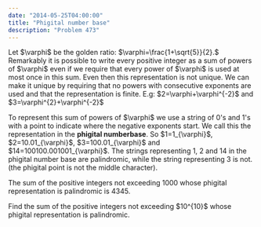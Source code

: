 ```yaml
---
date: "2014-05-25T04:00:00"
title: "Phigital number base"
description: "Problem 473"
---
```


<p>
Let $\varphi$ be the golden ratio: $\varphi=\frac{1+\sqrt{5}}{2}.$
Remarkably it is possible to write every positive integer as a sum of powers of $\varphi$ even if we require that every power of $\varphi$ is used at most once in this sum.
Even then this representation is not unique.
We can make it unique by requiring that no powers with consecutive exponents are used and that the representation is finite.
E.g: 
$2=\varphi+\varphi^{-2}$ and $3=\varphi^{2}+\varphi^{-2}$
</p>
<p>
To represent this sum of powers of $\varphi$ we use a string of 0's and 1's with a point to indicate where the negative exponents start.
We call this the representation in the <b>phigital numberbase</b>.
So $1=1_{\varphi}$, $2=10.01_{\varphi}$, $3=100.01_{\varphi}$ and $14=100100.001001_{\varphi}$. 
The strings representing 1, 2 and 14 in the phigital number base are palindromic, while the string representing 3 is not. (the phigital point is not the middle character).
</p>
<p>
The sum of the positive integers not exceeding 1000 whose phigital representation is palindromic is 4345.
</p>
<p>
Find the sum of the positive integers not exceeding $10^{10}$ whose phigital representation is palindromic.</p>

